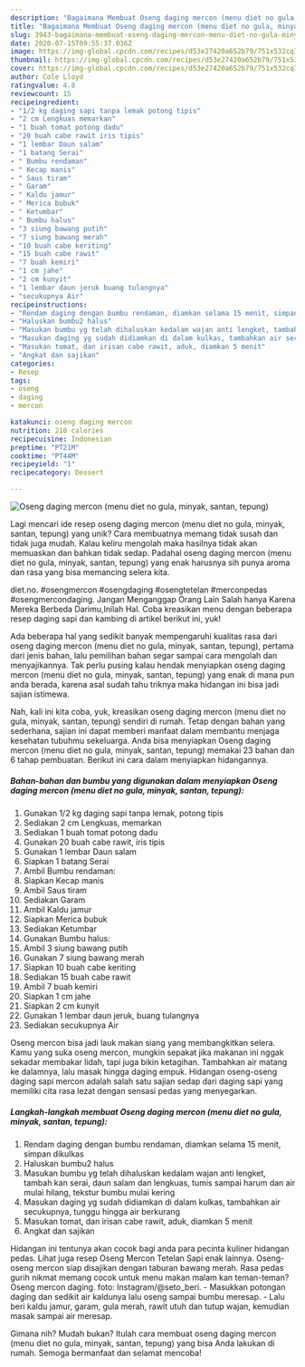 ```yaml
---
description: "Bagaimana Membuat Oseng daging mercon (menu diet no gula, minyak, santan, tepung), Menggugah Selera"
title: "Bagaimana Membuat Oseng daging mercon (menu diet no gula, minyak, santan, tepung), Menggugah Selera"
slug: 3943-bagaimana-membuat-oseng-daging-mercon-menu-diet-no-gula-minyak-santan-tepung-menggugah-selera
date: 2020-07-15T09:55:37.036Z
image: https://img-global.cpcdn.com/recipes/d53e27420a652b79/751x532cq70/oseng-daging-mercon-menu-diet-no-gula-minyak-santan-tepung-foto-resep-utama.jpg
thumbnail: https://img-global.cpcdn.com/recipes/d53e27420a652b79/751x532cq70/oseng-daging-mercon-menu-diet-no-gula-minyak-santan-tepung-foto-resep-utama.jpg
cover: https://img-global.cpcdn.com/recipes/d53e27420a652b79/751x532cq70/oseng-daging-mercon-menu-diet-no-gula-minyak-santan-tepung-foto-resep-utama.jpg
author: Cole Lloyd
ratingvalue: 4.8
reviewcount: 15
recipeingredient:
- "1/2 kg daging sapi tanpa lemak potong tipis"
- "2 cm Lengkuas memarkan"
- "1 buah tomat potong dadu"
- "20 buah cabe rawit iris tipis"
- "1 lembar Daun salam"
- "1 batang Serai"
- " Bumbu rendaman"
- " Kecap manis"
- " Saus tiram"
- " Garam"
- " Kaldu jamur"
- " Merica bubuk"
- " Ketumbar"
- " Bumbu halus"
- "3 siung bawang putih"
- "7 siung bawang merah"
- "10 buah cabe keriting"
- "15 buah cabe rawit"
- "7 buah kemiri"
- "1 cm jahe"
- "2 cm kunyit"
- "1 lembar daun jeruk buang tulangnya"
- "secukupnya Air"
recipeinstructions:
- "Rendam daging dengan bumbu rendaman, diamkan selama 15 menit, simpan dikulkas"
- "Haluskan bumbu2 halus"
- "Masukan bumbu yg telah dihaluskan kedalam wajan anti lengket, tambah kan serai, daun salam dan lengkuas, tumis sampai harum dan air mulai hilang, tekstur bumbu mulai kering"
- "Masukan daging yg sudah didiamkan di dalam kulkas, tambahkan air secukupnya, tunggu hingga air berkurang"
- "Masukan tomat, dan irisan cabe rawit, aduk, diamkan 5 menit"
- "Angkat dan sajikan"
categories:
- Resep
tags:
- oseng
- daging
- mercon

katakunci: oseng daging mercon 
nutrition: 210 calories
recipecuisine: Indonesian
preptime: "PT21M"
cooktime: "PT44M"
recipeyield: "1"
recipecategory: Dessert

---
```



![Oseng daging mercon (menu diet no gula, minyak, santan, tepung)](https://img-global.cpcdn.com/recipes/d53e27420a652b79/751x532cq70/oseng-daging-mercon-menu-diet-no-gula-minyak-santan-tepung-foto-resep-utama.jpg)

Lagi mencari ide resep oseng daging mercon (menu diet no gula, minyak, santan, tepung) yang unik? Cara membuatnya memang tidak susah dan tidak juga mudah. Kalau keliru mengolah maka hasilnya tidak akan memuaskan dan bahkan tidak sedap. Padahal oseng daging mercon (menu diet no gula, minyak, santan, tepung) yang enak harusnya sih punya aroma dan rasa yang bisa memancing selera kita.

diet.no. #osengmercon #osengdaging #osengtetelan #merconpedas #osengmercondaging. Jangan Menganggap Orang Lain Salah hanya Karena Mereka Berbeda Darimu,Inilah Hal. Coba kreasikan menu dengan beberapa resep daging sapi dan kambing di artikel berikut ini, yuk!

Ada beberapa hal yang sedikit banyak mempengaruhi kualitas rasa dari oseng daging mercon (menu diet no gula, minyak, santan, tepung), pertama dari jenis bahan, lalu pemilihan bahan segar sampai cara mengolah dan menyajikannya. Tak perlu pusing kalau hendak menyiapkan oseng daging mercon (menu diet no gula, minyak, santan, tepung) yang enak di mana pun anda berada, karena asal sudah tahu triknya maka hidangan ini bisa jadi sajian istimewa.


Nah, kali ini kita coba, yuk, kreasikan oseng daging mercon (menu diet no gula, minyak, santan, tepung) sendiri di rumah. Tetap dengan bahan yang sederhana, sajian ini dapat memberi manfaat dalam membantu menjaga kesehatan tubuhmu sekeluarga. Anda bisa menyiapkan Oseng daging mercon (menu diet no gula, minyak, santan, tepung) memakai 23 bahan dan 6 tahap pembuatan. Berikut ini cara dalam menyiapkan hidangannya.

<!--inarticleads1-->

##### Bahan-bahan dan bumbu yang digunakan dalam menyiapkan Oseng daging mercon (menu diet no gula, minyak, santan, tepung):

1. Gunakan 1/2 kg daging sapi tanpa lemak, potong tipis
1. Sediakan 2 cm Lengkuas, memarkan
1. Sediakan 1 buah tomat potong dadu
1. Gunakan 20 buah cabe rawit, iris tipis
1. Gunakan 1 lembar Daun salam
1. Siapkan 1 batang Serai
1. Ambil  Bumbu rendaman:
1. Siapkan  Kecap manis
1. Ambil  Saus tiram
1. Sediakan  Garam
1. Ambil  Kaldu jamur
1. Siapkan  Merica bubuk
1. Sediakan  Ketumbar
1. Gunakan  Bumbu halus:
1. Ambil 3 siung bawang putih
1. Gunakan 7 siung bawang merah
1. Siapkan 10 buah cabe keriting
1. Sediakan 15 buah cabe rawit
1. Ambil 7 buah kemiri
1. Siapkan 1 cm jahe
1. Siapkan 2 cm kunyit
1. Gunakan 1 lembar daun jeruk, buang tulangnya
1. Sediakan secukupnya Air


Oseng mercon bisa jadi lauk makan siang yang membangkitkan selera. Kamu yang suka oseng mercon, mungkin sepakat jika makanan ini nggak sekadar membakar lidah, tapi juga bikin ketagihan. Tambahkan air matang ke dalamnya, lalu masak hingga daging empuk. Hidangan oseng-oseng daging sapi mercon adalah salah satu sajian sedap dari daging sapi yang memiliki cita rasa lezat dengan sensasi pedas yang menyegarkan. 

<!--inarticleads2-->

##### Langkah-langkah membuat Oseng daging mercon (menu diet no gula, minyak, santan, tepung):

1. Rendam daging dengan bumbu rendaman, diamkan selama 15 menit, simpan dikulkas
1. Haluskan bumbu2 halus
1. Masukan bumbu yg telah dihaluskan kedalam wajan anti lengket, tambah kan serai, daun salam dan lengkuas, tumis sampai harum dan air mulai hilang, tekstur bumbu mulai kering
1. Masukan daging yg sudah didiamkan di dalam kulkas, tambahkan air secukupnya, tunggu hingga air berkurang
1. Masukan tomat, dan irisan cabe rawit, aduk, diamkan 5 menit
1. Angkat dan sajikan


Hidangan ini tentunya akan cocok bagi anda para pecinta kuliner hidangan pedas. Lihat juga resep Oseng Mercon Tetelan Sapi enak lainnya. Oseng-oseng mercon siap disajikan dengan taburan bawang merah. Rasa pedas gurih nikmat memang cocok untuk menu makan malam kan teman-teman? Oseng mercon daging. foto: Instagram/@seto_beri. - Masukkan potongan daging dan sedikit air kaldunya lalu oseng sampai bumbu meresap. - Lalu beri kaldu jamur, garam, gula merah, rawit utuh dan tutup wajan, kemudian masak sampai air meresap. 

Gimana nih? Mudah bukan? Itulah cara membuat oseng daging mercon (menu diet no gula, minyak, santan, tepung) yang bisa Anda lakukan di rumah. Semoga bermanfaat dan selamat mencoba!
